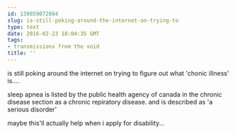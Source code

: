 ```yaml
---
id: 139859072884
slug: is-still-poking-around-the-internet-on-trying-to
type: text
date: 2016-02-23 18:04:35 GMT
tags:
- transmissions from the void
title: ''
---
```


is still poking around the internet on trying to figure out what 'chonic illness' is....

sleep apnea is listed by the public health agency of canada in the chronic disease section as a chronic repiratory disease. and is described as 'a serious disorder'

maybe this'll actually help when i apply for disability...